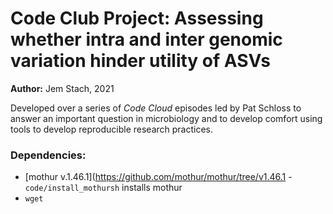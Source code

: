 # Code Club Project: Assessing whether intra and inter genomic variation hinder utility of ASVs

<b>Author:</b> Jem Stach, 2021

Developed over a series of <i>Code Cloud</i> episodes led by Pat Schloss to answer an important question in microbiology and to develop comfort using tools to develop reproducible research practices.

### Dependencies:  
* [mothur v.1.46.1](https://github.com/mothur/mothur/tree/v1.46.1 -`code/install_mothursh` installs mothur
* `wget`
